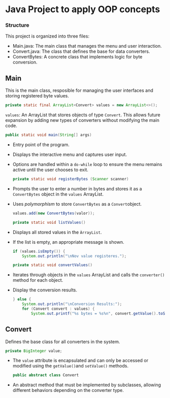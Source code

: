 <h1>Java Project to apply OOP concepts</h1> 

<h3>Structure</h3>

This project is organized into three files:

- Main.java: The main class that manages the menu and user interaction.
- Convert.java: The class that defines the base for data converters.
- ConvertBytes: A concrete class that implements logic for byte conversion.


## Main

This is the main class, resposible for managing the user interfaces and storing registered byte values.

  ```java
  private static final ArrayList<Convert> values = new ArrayList<>();
  ```

```values```: An ArrayList that stores objects of type ```Convert```. This allows future expansion by adding new types of converters without modifying the main code.

  ```java
  public static void main(String[] args)
  ```

- Entry point of the program.
- Displays the interactive menu and captures user input.
- Options are handled within a ```do-while``` loop to ensure the menu remains active until the user chooses to exit.

  ```java
  private static void registerBytes (Scanner scanner)
  ```

- Prompts the user to enter a number in bytes and stores it as a ```ConvertBytes``` object in the ```values``` ArrayList.
- Uses _polymorphism_ to store ```ConvertBytes``` as a ```Convert```object.

  ```java
  values.add(new ConvertBytes(valor));
  ```
  
  ```java
  private static void listValues()
  ```

- Displays all stored values in the ```ÀrrayList```.
- If the list is empty, an appropriate message is shown.

  ```java
  if (values.isEmpty()) {
      System.out.println("\nNov value registeres.");
  ```

  ```java
  private static void convertValues()
  ```

- Iterates through objects in the ```values``` ArrayList and calls the ```converter()``` method for each object.
- Display the conversion results.

  ```java
  } else {
      System.out.println("\nConversion Results:");
      for (Convert convert : values) {
          System.out.printf("%s bytes = %s%n", convert.getValue().toString(), convert.converter());
  ```


## Convert

Defines the base class for all converters in the system.

  ```java
  private BigInteger value;
  ```

- The ```value``` attribute is encapsulated and can only be accessed or modified using the ```getValue()```and ```setValue()``` methods.

  ```java
  public abstract class Convert
  ```

- An abstract method that must be implemented by subclasses, allowing different behaviors depending on the converter type.
